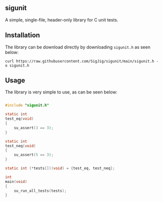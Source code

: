 
## sigunit

A simple, single-file, header-only library for C unit tests.

## Installation

The library can be download directly by downloading `sigunit.h` as seen below:
```shell
curl https://raw.githubusercontent.com/SigJig/sigunit/main/sigunit.h -o sigunit.h
```

## Usage

The library is very simple to use, as can be seen below:

```c

#include "sigunit.h"

static int
test_eq(void)
{
    su_assert(3 == 3);
}

static int
test_neq(void)
{
    su_assert(5 == 3);
}

static int (*tests[])(void) = {test_eq, test_neq};

int
main(void)
{
    su_run_all_tests(tests);
}

```